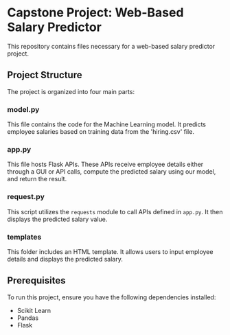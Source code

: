 # Capstone Project: Web-Based Salary Predictor

This repository contains files necessary for a web-based salary predictor project.

## Project Structure

The project is organized into four main parts:

### model.py

This file contains the code for the Machine Learning model. It predicts employee salaries based on training data from the 'hiring.csv' file.

### app.py

This file hosts Flask APIs. These APIs receive employee details either through a GUI or API calls, compute the predicted salary using our model, and return the result.

### request.py

This script utilizes the `requests` module to call APIs defined in `app.py`. It then displays the predicted salary value.

### templates

This folder includes an HTML template. It allows users to input employee details and displays the predicted salary.

## Prerequisites

To run this project, ensure you have the following dependencies installed:

- Scikit Learn
- Pandas
- Flask
